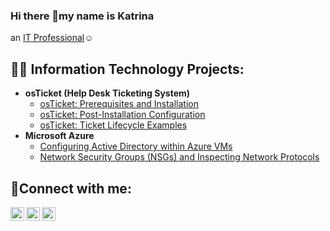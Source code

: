 ### Hi there 👋my name is Katrina

an <a href="https://linkedin.com/in/JaneDoe">IT Professional</a>☺</h1>

<h2>👨‍💻 Information Technology Projects:</h2>

- <b>osTicket (Help Desk Ticketing System)</b>
  - [osTicket: Prerequisites and Installation](https://github.com/katrinahollingsworthcc/osticket-prereqs)
  - [osTicket: Post-Installation Configuration](https://github.com/katrinahollingsworthcc/post-install-config)
  - [osTicket: Ticket Lifecycle Examples](https://github.com/katrinahollingsworthcc/ticket-lifecycle)
- <b>Microsoft Azure</b>
  - [Configuring Active Directory within Azure VMs](https://github.com/katrinahollingsworthcc/configure-ad)
  - [Network Security Groups (NSGs) and Inspecting Network Protocols](https://github.com/katrinahollingsworthcc/azure-network-protocols)

<h2>🤳Connect with me:</h2>

[<img align="left" alt="Josh | Twitter" width="22px" src="https://cdn.jsdelivr.net/npm/simple-icons@v3/icons/twitter.svg" />][twitter]
[<img align="left" alt="Josh | LinkedIn" width="22px" src="https://cdn.jsdelivr.net/npm/simple-icons@v3/icons/linkedin.svg" />][linkedin]
[<img align="left" alt="Josh | Instagram" width="22px" src="https://cdn.jsdelivr.net/npm/simple-icons@v3/icons/instagram.svg" />][instagram]

[twitter]: https://twitter.com/Jane
[instagram]: https://www.instagram.com/Jane
[linkedin]: https://linkedin.com/in/Jane


